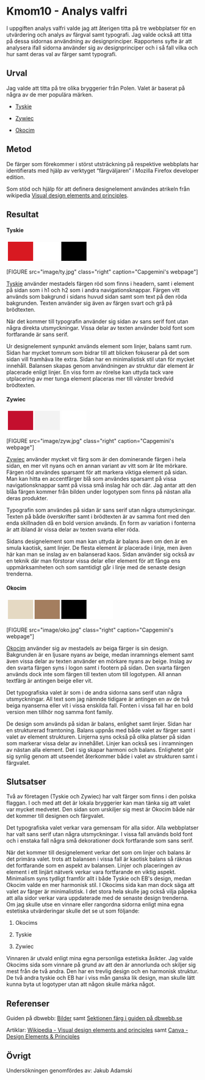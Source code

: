 ---
---
Kmom10 - Analys valfri
=========================
I uppgiften analys valfri valde jag att återigen titta på tre webbplatser för en utvärdering och analys av färgval samt typografi. Jag valde också att titta på dessa sidornas användning av designprinciper. Rapportens syfte är att analysera ifall sidorna använder sig av designprinciper och i så fall vilka och hur samt deras val av färger samt typografi.

Urval
-----------------------

Jag valde att titta på tre olika bryggerier från Polen. Valet är baserat på några av de mer populära märken.

* [Tyskie](https://www.tyskie.pl/)

* [Zywiec](https://grupazywiec.pl/marki/zywiec/)

* [Okocim](http://okocim.pl/)

Metod
-----------------------

De färger som förekommer i störst utsträckning på respektive webbplats har identifierats med hjälp av verktyget “färgväljaren” i Mozilla Firefox developer edition.

Som stöd och hjälp för att definera designelement användes atrikeln från wikipedia [Visual design elements and principles](https://en.wikipedia.org/wiki/Visual_design_elements_and_principles).

Resultat
-----------------------

#### Tyskie

<table style="border-spacing: 4px; border-collapse: separate">
<tr>
<td style="height: 50px; width: 50px; background-color: #d81921">
<td style="height: 50px; width: 50px; background-color: #ffffff">
<td style="height: 50px; width: 50px; background-color: #010101">
</tr>
</table>

[FIGURE src="image/ty.jpg" class="right" caption="Capgemini's webpage"]

[Tyskie](https://www.tyskie.pl/) använder mestadels färgen röd som finns i headern, samt i element på sidan som i h1 och h2 som i andra navigationsknappar. Färgen vitt används som bakgrund i sidans huvud sidan samt som text på den röda bakgrunden. Texten använder sig även av färgen svart och grå på brödtexten.

När det kommer till typografin använder sig sidan av sans serif font utan några direkta utsmyckningar. Vissa delar av texten använder bold font som fortfarande är sans serif.

Ur designelement synpunkt används element som linjer, balans samt rum.
Sidan har mycket tomrum som bidrar till att blicken fokuserar på det som sidan vill framhäva lite extra. Sidan har en minimalistisk stil utan för mycket innehåll. Balansen skapas genom användningen av struktur där element är placerade enligt linjer. En viss form av rörelse kan uttyda tack vare utplacering av mer tunga element placeras mer till vänster bredvid brödtexten.

#### Zywiec

<table style="border-spacing: 4px; border-collapse: separate">
<tr>
<td style="height: 50px; width: 50px; background-color: #c40f2e">
<td style="height: 50px; width: 50px; background-color: #f3f3f3">
<td style="height: 50px; width: 50px; background-color: #ffffff">
</tr>
</table>

[FIGURE src="image/zyw.jpg" class="right" caption="Capgemini's webpage"]

[Zywiec](https://grupazywiec.pl/marki/zywiec/) använder mycket vit färg som är den dominerande färgen i hela sidan, en mer vit nyans och en annan variant av vitt som är lite mörkare. Färgen röd användes sparsamt för att markera viktiga element på sidan. Man kan hitta en accentfärger blå som användes sparsamt på vissa navigationsknappar samt på vissa små inslag här och där. Jag antar att den blåa färgen kommer från bilden under logotypen som finns på nästan alla deras produkter.

Typografin som användes på sidan är sans serif utan några utsmyckningar. Texten på både överskrifter samt i brödtexten är av samma font med den enda skillnaden då en bold version används. En form av variation i fonterna är att ibland är vissa delar av texten svarta eller röda.

Sidans designelement som man kan uttyda är balans även om den är en smula kaotisk, samt linjer. De flesta element är placerade i linje, men även här kan man se inslag av en balanserad kaos. Sidan använder sig också av en teknik där man förstorar vissa delar eller element för att fånga ens uppmärksamheten och som samtidigt går i linje med de senaste design trenderna.

#### Okocim

<table style="border-spacing: 4px; border-collapse: separate">
<tr>
<td style="height: 50px; width: 50px; background-color: #e5d9c3">
<td style="height: 50px; width: 50px; background-color: #a47e5f">
<td style="height: 50px; width: 50px; background-color: #000000">
<td style="height: 50px; width: 50px; background-color: #ffffff">
</tr>
</table>

[FIGURE src="image/oko.jpg" class="right" caption="Capgemini's webpage"]

[Okocim](http://okocim.pl/) använder sig av mestadels av beiga färger is sin design. Bakgrunden är en ljusare nyans av beige, medan inramnings element samt även vissa delar av texten använder en mörkare nyans av beige. Inslag av den svarta färgen syns i logon samt i footern på sidan. Den svarta färgen används dock inte som färgen till texten utom till logotypen. All annan textfärg är antingen beige eller vit.

Det typografiska valet är som i de andra sidorna sans serif utan några utsmyckningar. All text som jag nämnde tidigare är antingen en av de två beiga nyanserna eller vit i vissa enskilda fall. Fonten i vissa fall har en bold version men tillhör nog samma font family.

De design som används på sidan är balans, enlighet samt linjer. Sidan har en strukturerad framtoning. Balans uppnås med både valet av färger samt i valet av element strukturen. Linjerna syns också på olika platser på sidan som markerar vissa delar av innehållet. Linjer kan också ses i inramningen av nästan alla element. Det i sig skapar harmoni och balans. Enlighetet gör sig synlig genom att utseendet återkommer både i valet av strukturen samt i färgvalet.

Slutsatser
-----------------------

Två av företagen (Tyskie och Zywiec) har valt färger som finns i den polska flaggan. I och med att det är lokala bryggerier kan man tänka sig att valet var mycket medvetet. Den sidan som urskiljer sig mest är Okocim både när det kommer till designen och färgvalet.

Det typografiska valet verkar vara gemensam för alla sidor. Alla webbplatser har valt sans serif utan några utsmyckningar. I vissa fall används bold font och i enstaka fall några små dekorationer dock fortfarande som sans serif.

När det kommer till designelement verkar det som om linjer och balans är det primära valet. trots att balansen i vissa fall är kaotisk balans så räknas det fortfarande som en aspekt av balansen.
Linjer och placeringen av element i ett linjärt nätverk verkar vara fortfarande en viktig aspekt. Minimalism syns tydligt framför allt i både Tyskie och EB's design, medan Okocim valde en mer harmonisk stil. I Okocims sida kan man dock säga att valet av färger är minimalistisk. I det stora hela skulle jag också vilja påpeka att alla sidor verkar vara uppdaterade med de senaste design trenderna.
Om jag skulle utse en vinnare eller rangordna sidorna enligt mina egna estetiska utvärderingar skulle det se ut som följande:

1. Okocims

2. Tyskie

3. Zywiec

Vinnaren är utvald enligt mina egna personliga estetiska åsikter.
Jag valde Okocims sida som vinnare på grund av att den är annorlunda och skiljer sig mest från de två andra. Den har en trevlig design och en harmonisk struktur. De två andra tyskie och EB har i viss mån ganska lik design, man skulle lätt kunna byta ut logotyper utan att någon skulle märka något.

Referenser
-----------------------

Guiden på dbwebb: [Bilder](https://dbwebb.se/guide/design-med-html5-och-css3/bilder) samt [Sektionen färg i guiden på dbwebb.se](https://dbwebb.se/guide/design-med-html5-och-css3/farg)

Artiklar: [Wikipedia - Visual design elements and principles](https://en.wikipedia.org/wiki/Visual_design_elements_and_principles) samt [Canva - Design Elements & Principles](https://www.canva.com/learn/design-elements-principles/)

Övrigt
-----------------------

Undersökningen genomfördes av: Jakub Adamski
